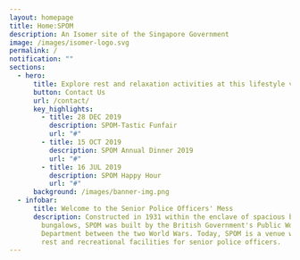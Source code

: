 ```yaml
---
layout: homepage
title: Home:SPOM
description: An Isomer site of the Singapore Government
image: /images/isomer-logo.svg
permalink: /
notification: ""
sections:
  - hero:
      title: Explore rest and relaxation activities at this lifestyle venue for senior police officers.      
      button: Contact Us
      url: /contact/
      key_highlights:
        - title: 28 DEC 2019
          description: SPOM-Tastic Funfair
          url: "#"
        - title: 15 OCT 2019
          description: SPOM Annual Dinner 2019
          url: "#"
        - title: 16 JUL 2019
          description: SPOM Happy Hour
          url: "#"
      background: /images/banner-img.png
  - infobar:
      title: Welcome to the Senior Police Officers' Mess
      description: Constructed in 1931 within the enclave of spacious black-and-white
        bungalows, SPOM was built by the British Government's Public Works
        Department between the two World Wars. Today, SPOM is a venue with many
        rest and recreational facilities for senior police officers.
---
```

